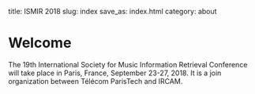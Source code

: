 title: ISMIR 2018
slug: index
save_as: index.html
category: about

# Welcome

The 19th International Society for Music Information Retrieval Conference will take place in Paris, France, September 23-27, 2018. 
It is a join organization between Télécom ParisTech and IRCAM.

